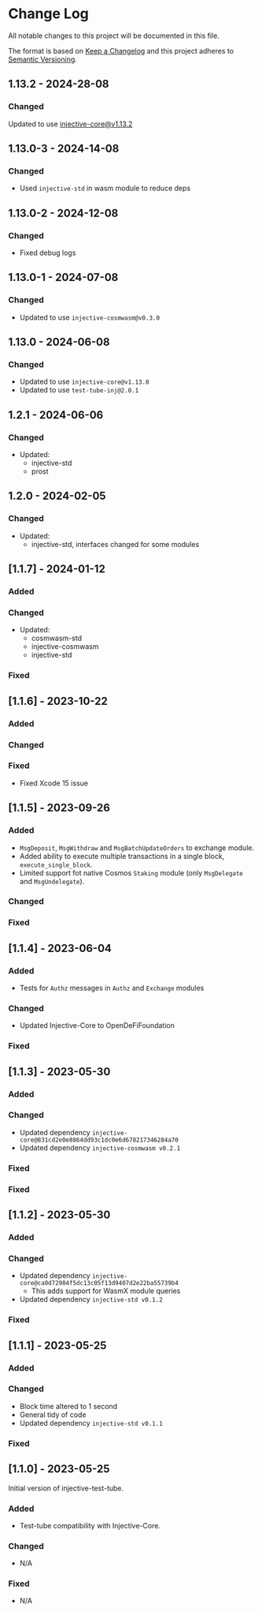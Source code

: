 # Change Log

All notable changes to this project will be documented in this file.

The format is based on [Keep a Changelog](http://keepachangelog.com/)
and this project adheres to [Semantic Versioning](http://semver.org/).

## 1.13.2 - 2024-28-08

### Changed
Updated to use injective-core@v1.13.2

## 1.13.0-3 - 2024-14-08

### Changed

- Used `injective-std` in wasm module to reduce deps

## 1.13.0-2 - 2024-12-08

### Changed

- Fixed debug logs

## 1.13.0-1 - 2024-07-08

### Changed

- Updated to use `injective-cosmwasm@v0.3.0`

## 1.13.0 - 2024-06-08

### Changed

- Updated to use `injective-core@v1.13.0`
- Updated to use `test-tube-inj@2.0.1`

## 1.2.1 - 2024-06-06

### Changed

- Updated:
  - injective-std
  - prost

## 1.2.0 - 2024-02-05

### Changed

- Updated:
  - injective-std, interfaces changed for some modules

## [1.1.7] - 2024-01-12

### Added

### Changed

- Updated:
  - cosmwasm-std
  - injective-cosmwasm
  - injective-std

### Fixed

## [1.1.6] - 2023-10-22

### Added

### Changed

### Fixed

- Fixed Xcode 15 issue

## [1.1.5] - 2023-09-26

### Added

- `MsgDeposit`, `MsgWithdraw` and `MsgBatchUpdateOrders` to exchange module.
- Added ability to execute multiple transactions in a single block, `execute_single_block`.
- Limited support fot native Cosmos `Staking` module (only `MsgDelegate` and `MsgUndelegate`).

### Changed

### Fixed

## [1.1.4] - 2023-06-04

### Added

- Tests for `Authz` messages in `Authz` and `Exchange` modules

### Changed

- Updated Injective-Core to OpenDeFiFoundation

### Fixed

## [1.1.3] - 2023-05-30

### Added

### Changed

- Updated dependency `injective-core@831cd2e0e8864dd93c1dc0e6d678217346284a70`
- Updated dependency `injective-cosmwasm v0.2.1`

### Fixed

### Fixed

## [1.1.2] - 2023-05-30

### Added

### Changed

- Updated dependency `injective-core@ca0d72904f5dc13c05f13d9407d2e22ba55739b4`
  - This adds support for WasmX module queries
- Updated dependency `injective-std v0.1.2`

### Fixed

## [1.1.1] - 2023-05-25

### Added

### Changed

- Block time altered to 1 second
- General tidy of code
- Updated dependency `injective-std v0.1.1`

### Fixed

## [1.1.0] - 2023-05-25

Initial version of injective-test-tube.

### Added

- Test-tube compatibility with Injective-Core.

### Changed

- N/A

### Fixed

- N/A
